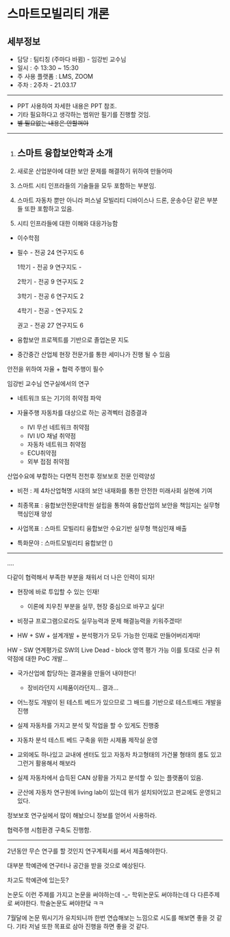 스마트모빌리티 개론
===

세부정보
---

- 담당 : 팀티칭 (주마다 바뀜) - 임강빈 교수님
- 일시 : 수 13:30 ~ 15:30
- 주 사용 플랫폼 : LMS, ZOOM
- 주차 : 2주차 - 21.03.17

---

- PPT 사용하여 자세한 내용은 PPT 참조.
- 기타 필요하다고 생각하는 범위만 필기를 진행할 것임.
- ~~별 필요없는 내용은 안할꺼야~~

---

1. 스마트 융합보안학과 소개
   --

1. 새로운 산업분야에 대한 보안 문제를 해결하기 위하여 만들어따
2. 스마트 시티 인프라들의 기술들을 모두 포함하는 부분임.
3. 스마트 자동차 뿐만 아니라 퍼스널 모빌리티 디바이스나 드론, 운송수단 같은 부분들 또한 포함하고 있음.
4. 시티 인프라들에 대한 이해와 대응가능함

- 이수학점

- 필수   - 전공 24 연구지도 6

  1학기 - 전공 9 연구지도 -

  2학기 - 전공 9 연구지도 2

  3학기 - 전공 6 연구지도 2

  4학기 - 전공 -  연구지도 2

  권고   - 전공 27 연구지도 6

  

- 융합보안 프로젝트를 기반으로 졸업논문 지도
- 중간중간 산업체 현장 전문가를 통한 세미나가 진행 될 수 있음

안전을 위하여 자율 + 협력 주행이 필수 



임강빈 교수님 연구실에서의 연구

- 네트워크 또는 기기의 취약점 파악

- 자율주행 자동차를 대상으로 하는 공격벡터 검증결과
  - IVI 무선 네트워크 취약점
  - IVI I/O 채널 취약점
  - 자동차 네트워크 취약점
  - ECU취약점
  - 외부 접점 취약점

산업수요에 부합하는 다면적 전천후 정보보호 전문 인력양성



- 비전 : 제 4차산업혁명 시대의 보안 내재화를 통한 안전한 미래사회 실현에 기여

- 최종목표 : 융합보안전문대학원 설립을 통하여 융합산업의 보안을 책임지는 실무형 핵심인재 양성

- 사업목표 : 스마트 모빌리티 융합보안 수요기반 실무형 핵심인재 배출

- 특화문야 : 스마트모빌리티 융합보안 ()



---

....

다같이 협력해서 부족한 부분을 채워서 더 나은 인력이 되자!

- 현장에 바로 투입할 수 있는 인재!
  - 이론에 치우친 부분을 실무, 현장 중심으로 바꾸고 싶다!

- 비정규 프로그램으로라도 실무능력과 문제 해결능력을 키워주겠따!

- HW + SW + 설계개발 + 분석평가가 모두 가능한 인재로 만들어버리게따!

HW - SW 연계평가로 SW의 Live Dead - block 영역 평가 가능
이를 토대로 신규 취약점에 대한 PoC 개발...

- 국가산업에 합당하는 결과물을 만들어 내야한다!
  - 장비라던지 시제품이라던지... 결과...
- 어느정도 개발이 된 테스트 베드가 있으므로 그 배드를 기반으로 테스트배드 개발을 진행
- 실제 자동차를 가지고 분석 및 작업을 할 수 있게도 진행중

- 자동차 분석 테스트 베드 구축을 위한 시제품 제작실 운영
- 교외에도 하나있고 교내에 센터도 있고 자동차 차고형태의 가건물 형태의 룸도 있고 그런거 활용해서 해보라
- 실제 자동차에서 습득된 CAN 상황을 가지고 분석할 수 있는 플랫폼이 있음.
- 군산에 자동차 연구원에 living lab이 있는데 뭐가 설치되어있고 판교에도 운영되고 있다.

정보보호 연구실에서 많이 해놨으니 정보를 얻어서 사용하라.

협력주행 시험환경 구축도 진행함.

---



2년동안 무슨 연구를 할 것인지 연구계획서를 써서 제출해야한다.

대부분 학예관에 연구터나 공간을 받을 것으로 예상된다.

차고도 학예관에 있는듯?

논문도 이런 주제를 가지고 논문을 써야하는데 -_-
학위논문도 써야하는데 다 다른주제로 써야한다.
학술논문도 써야한닼 ㅋㅋ

7월달에 논문 뭐시기가 유치되니까 한번 연습해보는 느낌으로 시도를 해보면 좋을 것 같다.
기타 저널 또한 목표로 삼아 진행을 하면 좋을 것 같다.
